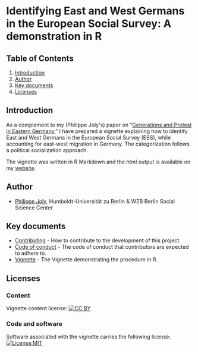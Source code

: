 # Identifying East and West Germans in the European Social Survey: A demonstration in R
## Table of Contents

1. [Introduction](#Introduction)<a name="Introduction"></a>
2. [Author](#Author)
3. [Key documents](#Key_documents)
4. [Licenses](#Licenses)

## Introduction <a name="Introduction"></a>

As a complement to my (Philippe Joly's) paper on “[Generations and Protest in Eastern Germany](https://doi.org/10.1163/15691330-12341481),” I have prepared a vignette explaining how to identify East and West Germans in the European Social Survey (ESS), while accounting for east-west migration in Germany. The categorization follows a political socialization approach.

The vignette was written in R Markdown and the html output is available on my [website](http://philippejoly.net/files/code/ess-east-west/vignette.html). 

## Author <a name="Author"></a>

- [Philippe Joly](http://philippejoly.net/), Humboldt-Universität zu Berlin & WZB Berlin Social Science Center

## Key documents <a name="Key_documents"></a>

- [Contributing](CONTRIBUTING.md) - How to contribute to the development of this project.
- [Code of conduct](CODE_OF_CONDUCT.md) - The code of conduct that contributors are expected to adhere to.
- [Vignette](vignette.Rmd) - The Vignette demonstrating the procedure in R.

## Licenses <a name="Licenses"></a>

### Content
Vignette content license: [![CC BY](https://img.shields.io/badge/CC%20BY-4.0-lightgrey.svg)](https://creativecommons.org/licenses/by/4.0/)

### Code and software   
Software associated with the vignette carries the following license: [![License:MIT](https://img.shields.io/badge/License-MIT-yellow.svg)](https://opensource.org/licenses/MIT)